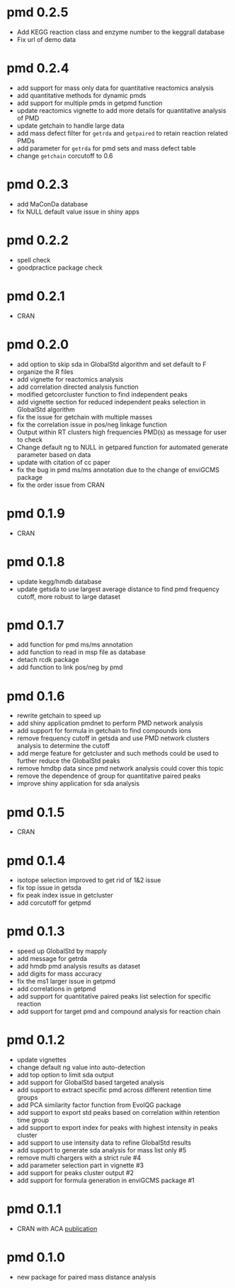 # pmd 0.2.5

- Add KEGG reaction class and enzyme number to the keggrall database
- Fix url of demo data

# pmd 0.2.4

- add support for mass only data for quantitative reactomics analysis
- add quantitative methods for dynamic pmds
- add support for multiple pmds in getpmd function
- update reactomics vignette to add more details for quantitative analysis of PMD
- update getchain to handle large data
- add mass defect filter for `getrda` and `getpaired` to retain reaction related PMDs
- add parameter for `getrda` for pmd sets and mass defect table
- change `getchain` corcutoff to 0.6

# pmd 0.2.3

- add MaConDa database
- fix NULL default value issue in shiny apps

# pmd 0.2.2

- spell check
- goodpractice package check

# pmd 0.2.1

- CRAN

# pmd 0.2.0

- add option to skip sda in GlobalStd algorithm and set default to F
- organize the R files
- add vignette for reactomics analysis
- add correlation directed analysis function
- modified getcorcluster function to find independent peaks
- add vignette section for reduced independent peaks selection in GlobalStd algorithm
- fix the issue for getchain with multiple masses
- fix the correlation issue in pos/neg linkage function
- Output within RT clusters high frequencies PMD(s) as message for user to check
- Change default ng to NULL in getpared function for automated generate parameter based on data
- update with citation of cc paper
- fix the bug in pmd ms/ms annotation due to the change of enviGCMS package
- fix the order issue from CRAN

# pmd 0.1.9

- CRAN

# pmd 0.1.8

- update kegg/hmdb database
- update getsda to use largest average distance to find pmd frequency cutoff, more robust to large dataset

# pmd 0.1.7

- add function for pmd ms/ms annotation
- add function to read in msp file as database
- detach rcdk package
- add function to link pos/neg by pmd

# pmd 0.1.6

- rewrite getchain to speed up
- add shiny application pmdnet to perform PMD network analysis
- add support for formula in getchain to find compounds ions
- remove frequency cutoff in getsda and use PMD network clusters analysis to determine the cutoff
- add merge feature for getcluster and such methods could be used to further reduce the GlobalStd peaks
- remove hmdbp data since pmd network analysis could cover this topic
- remove the dependence of group for quantitative paired peaks
- improve shiny application for sda analysis

# pmd 0.1.5

- CRAN

# pmd 0.1.4

- isotope selection improved to get rid of 1&2 issue 
- fix top issue in getsda
- fix peak index issue in getcluster
- add corcutoff for getpmd

# pmd 0.1.3

- speed up GlobalStd by mapply
- add message for getrda
- add hmdb pmd analysis results as dataset
- add digits for mass accuracy
- fix the ms1 larger issue in getpmd
- add correlations in getpmd
- add support for quantitative paired peaks list selection for specific reaction
- add support for target pmd and compound analysis for reaction chain

# pmd 0.1.2

- update vignettes
- change default ng value into auto-detection
- add top option to limit sda output
- add support for GlobalStd based targeted analysis
- add support to extract specific pmd across different retention time groups
- add PCA similarity factor function from EvolQG package
- add support to export std peaks based on correlation within retention time group
- add support to export index for peaks with highest intensity in peaks cluster
- add support to use intensity data to refine GlobalStd results
- add support to generate sda analysis for mass list only #5
- remove multi chargers with a strict rule #4
- add parameter selection part in vignette #3
- add support for peaks cluster output #2
- add support for formula generation in enviGCMS package #1

# pmd 0.1.1

- CRAN with ACA [publication](https://doi.org/10.1016/j.aca.2018.10.062)

# pmd 0.1.0

- new package for paired mass distance analysis
